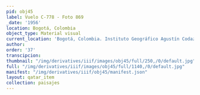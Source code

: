 ```yaml
---
pid: obj45
label: Vuelo C-778 - Foto 869
_date: '1956'
location: Bogotá, Colombia
object_type: Material visual
current_location: 'Bogotá, Colombia. Instituto Geográfico Agustín Codazzi '
author:
order: '37'
transcipcion:
thumbnail: "/img/derivatives/iiif/images/obj45/full/250,/0/default.jpg"
full: "/img/derivatives/iiif/images/obj45/full/1140,/0/default.jpg"
manifest: "/img/derivatives/iiif/obj45/manifest.json"
layout: qatar_item
collection: paisajes
---
```

